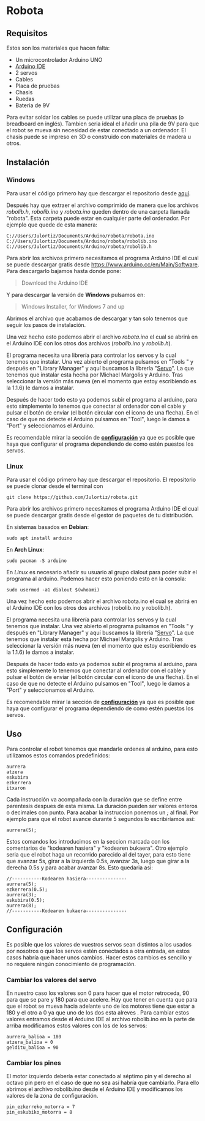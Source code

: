# Robota

## Requisitos

Estos son los materiales que hacen falta:
* Un microcontrolador Arduino UNO
* [Arduino IDE](https://www.arduino.cc/en/Main/Software)
* 2 servos
* Cables
* Placa de pruebas
* Chasis
* Ruedas
* Bateria de 9V

Para evitar soldar los cables se puede utilizar una placa de pruebas (o breadboard en inglés). Tambien seria ideal el añadir una pila de 9V para que el robot se mueva sin necesidad de estar conectado a un ordenador. El chasis puede se impreso en 3D o construido con materiales de madera u otros.

## Instalación

### Windows
Para usar el código primero hay que descargar el repositorio desde [aquí](https://github.com/Julortiz/robota/archive/master.zip).

Después hay que extraer el archivo comprimido de manera que los archivos *robolib.h*, *robolib.ino* y *robota.ino* queden dentro de una carpeta llamada "robota". Esta carpeta puede estar en cualquier parte del ordenador. Por ejemplo que quede de esta manera:

    C://Users/Julortiz/Documents/Arduino/robota/robota.ino
    C://Users/Julortiz/Documents/Arduino/robota/robolib.ino
    C://Users/Julortiz/Documents/Arduino/robota/robolib.h
    

Para abrir los archivos primero necesitamos el programa Arduino IDE el cual se puede descargar gratis desde https://www.arduino.cc/en/Main/Software. Para descargarlo bajamos hasta donde pone:
> Download the Arduino IDE

Y para descargar la versión de **Windows** pulsamos en:
> Windows Installer, for Windows 7 and up

Abrimos el archivo que acabamos de descargar y tan solo tenemos que seguir los pasos de instalación.

Una vez hecho esto podemos abrir el archivo *robota.ino* el cual se abrirá en el Arduino IDE con los otros dos archivos (*robolib.ino* y *robolib.h*).

El programa necesita una librería para controlar los servos y la cual tenemos que instalar. Una vez abierto el programa pulsamos en "Tools
" y después en "Library Manager" y aquí buscamos la librería "[Servo](https://www.arduino.cc/reference/en/libraries/servo/)". La que tenemos que instalar esta hecha por Michael Margolis y Arduino. Tras seleccionar la versión más nueva (en el momento que estoy escribiendo es la 1.1.6) le damos a instalar.

Después de hacer todo esto ya podemos subir el programa al arduino, para esto simplemente lo tenemos que conectar al ordenador con el cable y pulsar el botón de enviar (el botón circular con el icono de una flecha). En el caso de que no detecte el Arduino pulsamos en "Tool", luego le damos a "Port" y seleccionamos el Arduino.

Es recomendable mirar la sección de [**configuración**](##configuración) ya que es posible que haya que configurar el programa dependiendo de como estén puestos los servos.

### Linux

Para usar el código primero hay que descargar el repositorio. El repositorio se puede clonar desde el terminal con

    git clone https://github.com/Julortiz/robota.git
 

Para abrir los archivos primero necesitamos el programa Arduino IDE el cual se puede descargar gratis desde el gestor de paquetes de tu distribución.

En sistemas basados en **Debian**:

    sudo apt install arduino
    
En **Arch Linux**:

    sudo pacman -S arduino
    
En *Linux* es necesario añadir su usuario al grupo dialout
 para poder subir el programa al arduino. Podemos hacer esto poniendo esto en la consola:

    sudo usermod -aG dialout $(whoami)

Una vez hecho esto podemos abrir el archivo robota.ino el cual se abrirá en el Arduino IDE con los otros dos archivos (robolib.ino y robolib.h).

El programa necesita una librería para controlar los servos y la cual tenemos que instalar. Una vez abierto el programa pulsamos en "Tools
" y después en "Library Manager" y aquí buscamos la librería "[Servo](https://www.arduino.cc/reference/en/libraries/servo/)". La que tenemos que instalar esta hecha por Michael Margolis y Arduino. Tras seleccionar la versión más nueva (en el momento que estoy escribiendo es la 1.1.6) le damos a instalar.

Después de hacer todo esto ya podemos subir el programa al arduino, para esto simplemente lo tenemos que conectar al ordenador con el cable y pulsar el botón de enviar (el botón circular con el icono de una flecha). En el caso de que no detecte el Arduino pulsamos en "Tool", luego le damos a "Port" y seleccionamos el Arduino.

Es recomendable mirar la sección de [**configuración**](##configuración) ya que es posible que haya que configurar el programa dependiendo de como estén puestos los servos.

## Uso
Para controlar el robot tenemos que mandarle ordenes al arduino, para esto utilizamos estos comandos predefinidos:

    aurrera
    atzera
    eskubira
    ezkerrera
    itxaron

Cada instrucción va acompañada con la duración que se define entre parentesis despues de esta misma. La duración pueden ser valores enteros o decimales con punto. Para acabar la instruccion ponemos un *;* al final. Por ejemplo para que el robot avance durante 5 segundos lo escribiríamos así:

    aurrera(5);
    
Estos comandos los introducimos en la seccion marcada con los comentarios de "kodearen hasiera" y "kodearen bukaera". Otro ejemplo seria que el robot haga un recorrido parecido al del tayer, para esto tiene que avanzar 5s, girar a la izquierda 0.5s, avanzar 3s, luego que girar a la derecha 0.5s y para acabar avanzar 8s. Esto quedaria asi:

    //-----------Kodearen hasiera---------------
    aurrera(5);
    ezkerrera(0.5);
    aurrera(3);
    eskubira(0.5);
    aurrera(8);
    //-----------Kodearen bukaera---------------

## Configuración
Es posible que los valores de vuestros servos sean distintos a los usados por nosotros o que los servos estén conectados a otra entrada, en estos casos habría que hacer unos cambios. Hacer estos cambios es sencillo y no requiere ningún conocimiento de programación.

### Cambiar los valores del servo
En nuestro caso los valores son 0 para hacer que el motor retroceda, 90 para que se pare y 180 para que acelere. Hay que tener en cuenta que para que el robot se mueva hacia adelante uno de los motores tiene que estar a 180 y el otro a 0 ya que uno de los dos esta alreves
.
Para cambiar estos valores entramos desde el Arduino IDE al archivo robolib.ino en la parte de arriba modificamos estos valores con los de los servos:

    aurrera_balioa = 180
    atzera_balioa = 0
    gelditu_balioa = 90
    

### Cambiar los pines
El motor izquierdo debería estar conectado al séptimo pin y el derecho al octavo pin pero en el caso de que no sea así habría que cambiarlo. Para ello abrimos el archivo robolib.ino desde el Arduino IDE y modificamos los valores de la zona de configuración.

    pin_ezkerreko_motorra = 7
    pin_eskubiko_motorra = 8
